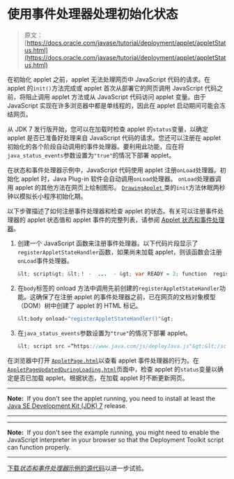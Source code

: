 # 使用事件处理器处理初始化状态

> 原文： [https://docs.oracle.com/javase/tutorial/deployment/applet/appletStatus.html](https://docs.oracle.com/javase/tutorial/deployment/applet/appletStatus.html)

在初始化 applet 之前，applet 无法处理网页中 JavaScript 代码的请求。在 applet 的`init()`方法完成或 applet 首次从部署它的网页调用 JavaScript 代码之前，将阻止调用 applet 方法或从 JavaScript 代码访问 applet 变量。由于 JavaScript 实现在许多浏览器中都是单线程的，因此在 applet 启动期间可能会冻结网页。

从 JDK 7 发行版开始，您可以在加载时检查 applet 的`status`变量，以确定 applet 是否已准备好处理来自 JavaScript 代码的请求。您还可以注册在 applet 初始化的各个阶段自动调用的事件处理器。要利用此功能，应在将`java_status_events`参数设置为`"true"`的情况下部署 applet。

在状态和事件处理器示例中，JavaScript 代码使用 applet 注册`onLoad`处理器。初始化 applet 时，Java Plug-in 软件会自动调用`onLoad`处理器。 `onLoad`处理器调用 applet 的其他方法在网页上绘制图形。 [``DrawingApplet`` ](examples/applet_StatusAndCallback/src/DrawingApplet.java)类的`init`方法休眠两秒钟以模拟长小程序初始化期。

以下步骤描述了如何注册事件处理器和检查 applet 的状态。有关可以注册事件处理器的 applet 状态值和 applet 事件的完整列表，请参阅 [Applet 状态和事件处理器](https://docs.oracle.com/javase/8/docs/technotes/guides/deploy/applet_dev_guide.html#JSDPG719)。

1.  创建一个 JavaScript 函数来注册事件处理器。以下代码片段显示了`registerAppletStateHandler`函数，如果尚未加载 applet，则该函数会注册`onLoad`事件处理器。

    ```java
    &lt; script&gt; &lt;！ -  ...  - &gt; var READY = 2; function  registerAppletStateHandler（） {//如果 applet 已经//尚未加载，则注册 onLoad 处理器 if（drawApplet.status&lt; READY）{drawApplet.onLoad = onLoadHandler; } else if（drawApplet.status&gt; = READY）{// applet 已经加载或者//是错误 document.getElementById（“mydiv”）。innerHTML =“Applet 事件处理器未注册，因为 applet 状态为：”+ drawApplet.status; function  onLoadHandler（） {//就绪状态 document.getElementById（“mydiv”）的事件处理器.innerHTML =“Applet 已加载”;画（）; }&lt;！ -  ...  - &gt; &LT; /脚本&GT; 
    ```

2.  在`body`标签的 onload 方法中调用先前创建的`registerAppletStateHandler`功能。这确保了在注册 applet 的事件处理器之前，已在网页的文档对象模型（DOM）树中创建了 applet 的 HTML 标记。

    ```java
    &lt;body onload="registerAppletStateHandler()"&gt;

    ```

3.  在`java_status_events`参数设置为`"true"`的情况下部署 applet。

    ```java
    &lt; script src =“https://www.java.com/js/deployJava.js"&gt;&lt;/script&gt; &LT;脚本&GT; //将 java_status_events 参数设置为 true var attributes = {id：'drawApplet'，code：'DrawingApplet.class'，archive：'applet_StatusAndCallback.jar'，width：600，height：400}; var parameters = { java_status_events：'true'，permissions：'sandbox'}; deployJava.runApplet（attributes，parameters，'1.7'）; &LT; /脚本&GT; 
    ```

在浏览器中打开 [``AppletPage.html``](examples/dist/applet_StatusAndCallback/AppletPage.html)以查看 applet 事件处理器的行为。在 [``AppletPageUpdatedDuringLoading.html``](examples/dist/applet_StatusAndCallback/AppletPageUpdatedDuringLoading.html)页面中，检查 applet 的`status`变量以确定是否已加载 applet。根据状态，在加载 applet 时不断更新网页。

* * *

**Note:**  If you don't see the applet running, you need to install at least the [Java SE Development Kit (JDK) 7](http://www.oracle.com/technetwork/java/javase/downloads/index.html) release.

* * *

* * *

**Note:**  If you don't see the example running, you might need to enable the JavaScript interpreter in your browser so that the Deployment Toolkit script can function properly.

* * *

[下载*状态和事件处理器*示例的源代码](examplesIndex.html#StatusEventHandler)以进一步试验。